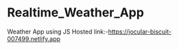 # Realtime_Weather_App
Weather App using JS
Hosted link:-https://jocular-biscuit-007499.netlify.app
